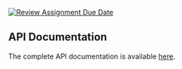 [![Review Assignment Due Date](https://classroom.github.com/assets/deadline-readme-button-22041afd0340ce965d47ae6ef1cefeee28c7c493a6346c4f15d667ab976d596c.svg)](https://classroom.github.com/a/DHwsEijt)


## API Documentation

The complete API documentation is available [here](https://project-5587.postman.co/workspace/a96482d9-acfd-4cca-8858-0fc44fb2fe3b/documentation/40101678-aa931dee-5df7-416e-b580-167c656300af).
